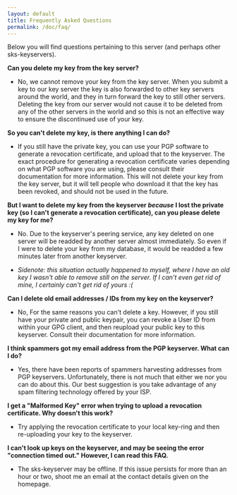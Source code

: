 ```yaml
---
layout: default
title: Frequently Asked Questions
permalink: /doc/faq/
---
```


Below you will find questions pertaining to this server (and perhaps other sks-keyservers).

**Can you delete my key from the key server?**

* No, we cannot remove your key from the key server. When you submit a key to our key server the key is also forwarded to other key servers around the world, and they in turn forward the key to still other servers. Deleting the key from our server would not cause it to be deleted from any of the other servers in the world and so this is not an effective way to ensure the discontinued use of your key.

**So you can't delete my key, is there anything I can do?**

* If you still have the private key, you can use your PGP software to generate a revocation certificate, and upload that to the keyserver. The exact procedure for generating a revocation certificate varies depending on what PGP software you are using, please consult their documentation for more information. This will not delete your key from the key server, but it will tell people who download it that the key has been revoked, and should not be used in the future.

**But I want to delete my key from the keyserver *because* I lost the private key (so I can't generate a revocation certificate), can you please delete my key for me?**

* No. Due to the keyserver's peering service, any key deleted on one server will be readded by another server almost immediately. So even if I were to delete your key from my database, it would be readded a few minutes later from another keyserver.

* *Sidenote: this situation actually happened to myself, where I have an old key I wasn't able to remove still on the server. If I can't even get rid of mine, I certainly can't get rid of yours :(*

**Can I delete old email addresses / IDs from my key on the keyserver?**

* No, For the same reasons you can't delete a key. However, if you still have your private and public keypair, you can revoke a User ID from within your GPG client, and then reupload your public key to this keyserver. Consult their documentation for more information.

**I think spammers got my email address from the PGP keyserver. What can I do?**

* Yes, there have been reports of spammers harvesting addresses from PGP keyservers. Unfortunately, there is not much that either we nor you can do about this. Our best suggestion is you take advantage of any spam filtering technology offered by your ISP.

**I get a "Malformed Key" error when trying to upload a revocation certificate. Why doesn't this work?**

* Try applying the revocation certificate to your local key-ring and then re-uploading your key to the keyserver.

**I can't look up keys on the keyserver, and may be seeing the error "connection timed out." However, I can read this FAQ.**

* The sks-keyserver may be offline. If this issue persists for more than an hour or two, shoot me an email at the contact details given on the homepage.
